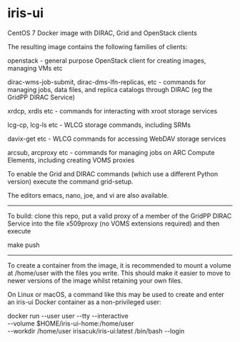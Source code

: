# iris-ui
CentOS 7 Docker image with DIRAC, Grid and OpenStack clients


The resulting image contains the following families of clients:

openstack - general purpose OpenStack client for creating images, managing
   VMs etc

dirac-wms-job-submit, dirac-dms-lfn-replicas, etc - commands for managing jobs,
   data files, and replica catalogs through DIRAC (eg the GridPP DIRAC Service)

xrdcp, xrdls etc - commands for interacting with xroot storage services

lcg-cp, lcg-ls etc - WLCG storage commands, including SRMs

davix-get etc - WLCG commands for accessing WebDAV storage services

arcsub, arcproxy etc - commands for managing jobs on ARC Compute Elements, 
   including creating VOMS proxies

To enable the Grid and DIRAC commands (which use a different Python version)
execute the command grid-setup.

The editors emacs, nano, joe, and vi are also available.

------

To build: clone this repo, put a valid proxy of a member of the GridPP DIRAC
Service into the file x509proxy (no VOMS extensions required) and then execute

make push

------

To create a container from the image, it is recommended to mount a volume
at /home/user with the files you write. This should make it easier to move
to newer versions of the image whilst retaining your own files.

On Linux or macOS, a command like this may be used to create and enter
an iris-ui Docker container as a non-privileged user:

docker run --user user --tty --interactive \
  --volume $HOME/iris-ui-home:/home/user \
  --workdir /home/user irisacuk/iris-ui:latest /bin/bash --login

